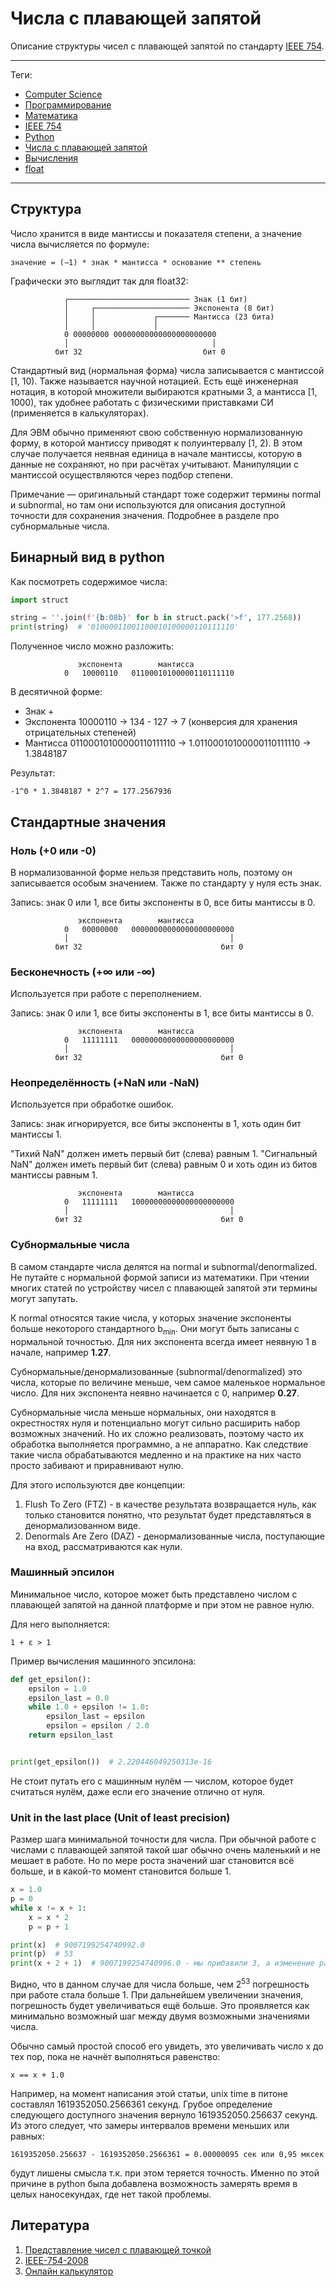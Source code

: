 # Числа с плавающей запятой

Описание структуры чисел с плавающей запятой по
стандарту [IEEE 754](https://ru.wikipedia.org/wiki/IEEE_754-2008).

---

Теги:

- [Computer Science](../_tags/Computer%20Science.md)
- [Программирование](../_tags/Программирование.md)
- [Математика](../_tags/Математика.md)
- [IEEE 754](../_tags/IEEE%20754.md)
- [Python](../_tags/Python.md)
- [Числа с плавающей запятой](../_tags/Числа%20с%20плавающей%20запятой.md)
- [Вычисления](../_tags/Вычисления.md)
- [float](../_tags/float.md)

---

## Структура

Число хранится в виде мантиссы и показателя степени, а значение числа
вычисляется по формуле:

    значение = (−1) * знак * мантисса * основание ** степень 

Графически это выглядит так для float32:

```
            ┌─────────────────────────── Знак (1 бит)
            │     ┌───────────────────── Экспонента (8 бит)
            │     │             ┌─────── Мантисса (23 бита)
            │     │             │
            0 00000000 00000000000000000000000
            │                                │
          бит 32                           бит 0
```

Стандартный вид (нормальная форма) числа записывается с мантиссой [1, 10).
Также называется научной нотацией. Есть ещё инженерная нотация, в которой
множители выбираются кратными 3, а мантисса [1, 1000), так удобнее работать с
физическими приставками СИ (применяется в калькуляторах).

Для ЭВМ обычно применяют свою собственную нормализованную форму, в которой
мантиссу приводят к полуинтервалу [1, 2). В этом случае получается неявная
единица в начале мантиссы, которую в данные не сохраняют, но при расчётах
учитывают. Манипуляции с мантиссой осуществляются через подбор степени.

Примечание — оригинальный стандарт тоже содержит термины normal и subnormal, но
там они используются для описания доступной точности для сохранения значения.
Подробнее в разделе про субнормальные числа.

## Бинарный вид в python

Как посмотреть содержимое числа:

```python
import struct

string = ''.join(f'{b:08b}' for b in struct.pack('>f', 177.2568))
print(string)  # '01000011001100010100000110111110'
```

Полученное число можно разложить:

```
               экспонента        мантисса
            0   10000110   01100010100000110111110
```

В десятичной форме:

- Знак +
- Экспонента 10000110 -> 134 - 127 -> 7
  (конверсия для хранения отрицательных степеней)
- Мантисса 01100010100000110111110 -> 1.01100010100000110111110 -> 1.3848187

Результат:

```
-1^0 * 1.3848187 * 2^7 = 177.2567936
```

## Стандартные значения

### Ноль (+0 или -0)

В нормализованной форме нельзя представить ноль, поэтому он записывается особым
значением. Также по стандарту у нуля есть знак.

Запись: знак 0 или 1, все биты экспоненты в 0, все биты мантиссы в 0.

```
               экспонента        мантисса
            0   00000000   00000000000000000000000
            │                                    │
          бит 32                               бит 0
```

### Бесконечность (+∞ или -∞)

Используется при работе с переполнением.

Запись: знак 0 или 1, все биты экспоненты в 1, все биты мантиссы в 0.

```
               экспонента        мантисса
            0   11111111   00000000000000000000000
            │                                    │
          бит 32                               бит 0
```

### Неопределённость (+NaN или -NaN)

Используется при обработке ошибок.

Запись: знак игнорируется, все биты экспоненты в 1, хоть один бит мантиссы 1.

"Тихий NaN" должен иметь первый бит (слева) равным 1.
"Сигнальный NaN" должен иметь первый бит (слева) равным 0 и хоть один из битов
мантиссы равным 1.

```
               экспонента        мантисса
            0   11111111   10000000000000000000000
            │                                    │
          бит 32                               бит 0
```

### Субнормальные числа

В самом стандарте числа делятся на normal и subnormal/denormalized. Не путайте
с нормальной формой записи из математики. При чтении многих статей по
устройству чисел с плавающей запятой эти термины могут запутать.

К normal относятся такие числа, у которых значение экспоненты больше некоторого
стандартного b<sub>min</sub>. Они могут быть записаны с нормальной точностью.
Для них экспонента всегда имеет неявную 1 в начале, например **1.27**.

Субнормальные/денормализованные (subnormal/denormalized) это числа, которые по
величине меньше, чем самое маленькое нормальное число. Для них экспонента
неявно начинается с 0, например **0.27**.

Субнормальные числа меньше нормальных, они находятся в окрестностях нуля и
потенциально могут сильно расширить набор возможных значений. Но их сложно
реализовать, поэтому часто их обработка выполняется программно, а не аппаратно.
Как следствие такие числа обрабатываются медленно и на практике на них часто
просто забивают и приравнивают нулю.

Для этого используются две концепции:

1. Flush To Zero (FTZ) - в качестве результата возвращается нуль, как только
   становится понятно, что результат будет представляться в денормализованном
   виде.
1. Denormals Are Zero (DAZ) - денормализованные числа, поступающие на вход,
   рассматриваются как нули.

### Машинный эпсилон

Минимальное число, которое может быть представлено числом с плавающей запятой
на данной платформе и при этом не равное нулю.

Для него выполняется:

```
1 + ε > 1
```

Пример вычисления машинного эпсилона:

```python
def get_epsilon():
    epsilon = 1.0
    epsilon_last = 0.0
    while 1.0 + epsilon != 1.0:
        epsilon_last = epsilon
        epsilon = epsilon / 2.0
    return epsilon_last


print(get_epsilon())  # 2.220446049250313e-16
```

Не стоит путать его с машинным нулём — числом, которое будет считаться нулём,
даже если его значение отлично от нуля.

### Unit in the last place (Unit of least precision)

Размер шага минимальной точности для числа. При обычной работе с числами с
плавающей запятой такой шаг обычно очень маленький и не мешает в работе. Но по
мере роста значений шаг становится всё больше, и в какой-то момент становится
больше 1.

```python
x = 1.0
p = 0
while x != x + 1:
    x = x * 2
    p = p + 1

print(x)  # 9007199254740992.0
print(p)  # 53
print(x + 2 + 1)  # 9007199254740996.0 - мы прибавили 3, а изменение равно 4 
```

Видно, что в данном случае для числа больше, чем 2<sup>53</sup> погрешность при
работе стала больше 1. При дальнейшем увеличении значения, погрешность будет
увеличиваться ещё больше. Это проявляется как минимально возможный шаг между
двумя возможными значениями числа.

Обычно самый простой способ его увидеть, это увеличивать число х до тех пор,
пока не начнёт выполняться равенство:

```
x == x + 1.0
```

Например, на момент написания этой статьи, unix time в питоне составлял
1619352050.2566361 секунд. Грубое определение следующего доступного значения
вернуло 1619352050.256637 секунд. Из этого следует, что замеры интервалов
времени меньших или равных:

    1619352050.256637 - 1619352050.2566361 = 0.00000095 сек или 0,95 мксек

будут лишены смысла т.к. при этом теряется точность. Именно по этой причине в
python была добавлена возможность замерять время в целых наносекундах, где нет
такой проблемы.

## Литература

1. [Представление чисел с плавающей точкой](https://neerc.ifmo.ru/wiki/index.php?title=%D0%9F%D1%80%D0%B5%D0%B4%D1%81%D1%82%D0%B0%D0%B2%D0%BB%D0%B5%D0%BD%D0%B8%D0%B5_%D1%87%D0%B8%D1%81%D0%B5%D0%BB_%D1%81_%D0%BF%D0%BB%D0%B0%D0%B2%D0%B0%D1%8E%D1%89%D0%B5%D0%B9_%D1%82%D0%BE%D1%87%D0%BA%D0%BE%D0%B9#:~:text=%D0%BD%D0%B5%D0%BB%D1%8C%D0%B7%D1%8F%20%D0%B7%D0%B0%D0%BF%D0%B8%D1%81%D0%B0%D1%82%D1%8C%20%D0%BE%D0%B4%D0%BD%D0%BE%D0%B7%D0%BD%D0%B0%D1%87%D0%BD%D0%BE%3A%20.-,%D0%9E%D0%BF%D1%80%D0%B5%D0%B4%D0%B5%D0%BB%D0%B5%D0%BD%D0%B8%D0%B5%3A,%D0%BF%D0%BE%D0%BB%D1%83%D0%B8%D0%BD%D1%82%D0%B5%D1%80%D0%B2%D0%B0%D0%BB%D0%B5%20%2C%20%D0%B0%20%D0%B4%D0%B2%D0%BE%D0%B8%D1%87%D0%BD%D0%BE%D0%B3%D0%BE%20%D0%BD%D0%B0%20%D0%BF%D0%BE%D0%BB%D1%83%D0%B8%D0%BD%D1%82%D0%B5%D1%80%D0%B2%D0%B0%D0%BB%D0%B5%20.)
1. [IEEE-754-2008](https://irem.univ-reunion.fr/IMG/pdf/ieee-754-2008.pdf)
1. [Онлайн калькулятор](https://www.h-schmidt.net/FloatConverter/IEEE754.html)
